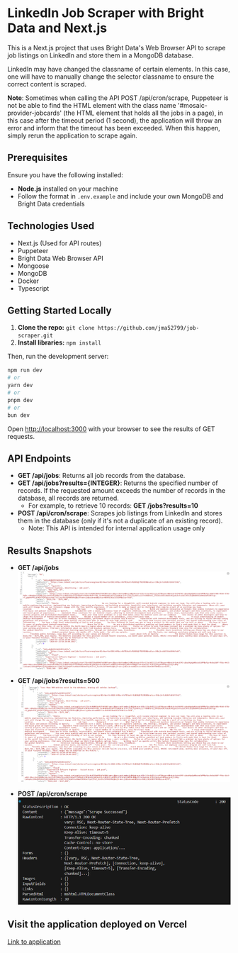 # LinkedIn Job Scraper with Bright Data and Next.js

This is a Next.js project that uses Bright Data's Web Browser API to scrape job listings on LinkedIn and store them in a MongoDB database.

LinkedIn may have changed the classname of certain elements. In this case, one will have to manually change the selector classname to ensure the correct content is scraped.

**Note**: Sometimes when calling the API POST /api/cron/scrape, Puppeteer is not be able to find the HTML element with the class name '#mosaic-provider-jobcards' (the HTML element that holds all the jobs in a page), in this case after the timeout period (1 second), the application will throw an error and inform that the timeout has been exceeded. When this happen, simply rerun the application to scrape again. 

## Prerequisites

Ensure you have the following installed:
- **Node.js** installed on your machine
- Follow the format in `.env.example` and include your own MongoDB and Bright Data credentials

## Technologies Used
 
- Next.js (Used for API routes)
- Puppeteer
- Bright Data Web Browser API
- Mongoose
- MongoDB
- Docker
- Typescript

## Getting Started Locally

1. __Clone the repo:__ `git clone https://github.com/jma52799/job-scraper.git`
2. __Install libraries:__ `npm install`

Then, run the development server:

```bash
npm run dev
# or
yarn dev
# or
pnpm dev
# or
bun dev
```

Open [http://localhost:3000](http://localhost:3000) with your browser to see the results of GET requests.

## API Endpoints

- **GET /api/jobs**: Returns all job records from the database.
- **GET /api/jobs?results={INTEGER}**: Returns the specified number of records. If the requested amount exceeds the number of records in the database, all records are returned.
   - For example, to retrieve 10 records: **GET /jobs?results=10**
- **POST /api/cron/scrape**: Scrapes job listings from LinkedIn and stores them in the database (only if it's not a duplicate of an existing record).
   - Note: This API is intended for internal application usage only

## Results Snapshots

- **GET /api/jobs**
![GET All Jobs Image](public/jobs.png)

- **GET /api/jobs?results=500**
![GET Some Jobs Image](public/jobs_query.png)

- **POST /api/cron/scrape**
![Scrape Success Image](public/scrape.png)

## Visit the application deployed on Vercel

 [Link to application](https://next-job-scraper.vercel.app/)

